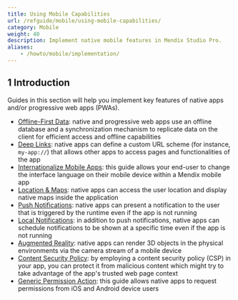 ```yaml
---
title: Using Mobile Capabilities
url: /refguide/mobile/using-mobile-capabilities/
category: Mobile
weight: 40
description: Implement native mobile features in Mendix Studio Pro.
aliases:
    - /howto/mobile/implementation/
---
```


## 1 Introduction

Guides in this section will help you implement key features of native apps and/or progressive web apps (PWAs).

* [Offline-First Data](/refguide/mobile/using-mobile-capabilities/offlinefirst-data/): native and progressive web apps use an offline database and a synchronization mechanism to replicate data on the client for efficient access and offline capabilities
* [Deep Links](/refguide/mobile/using-mobile-capabilities/deep-links/): native apps can define a custom URL scheme (for instance, `my-app://`) that allows other apps to access pages and functionalities of the app
* [Internationalize Mobile Apps](/refguide/mobile/using-mobile-capabilities/): this guide allows your end-user to change the interface language on their mobile device within a Mendix mobile app
* [Location & Maps](/refguide/mobile/using-mobile-capabilities/location-&-maps/): native apps can access the user location and display native maps inside the application
* [Push Notifications](/refguide/mobile/using-mobile-capabilities/push-notifications/): native apps can present a notification to the user that is triggered by the runtime even if the app is not running
* [Local Notifications](/refguide/mobile/using-mobile-capabilities/location-&-maps/): in addition to push notifications, native apps can schedule notifications to be shown at a specific time even if the app is not running
* [Augmented Reality](/refguide/mobile/using-mobile-capabilities/augmented-reality/): native apps can render 3D objects in the physical environments via the camera stream of a mobile device
* [Content Security Policy](/refguide/mobile/using-mobile-capabilities/csp/): by employing a content security policy (CSP) in your app, you can protect it from malicious content which might try to take advantage of the app's trusted web page context
* [Generic Permission Action](/refguide/mobile/using-mobile-capabilities/generic-permission-action/): this guide allows native apps to request permissions from iOS and Android device users

